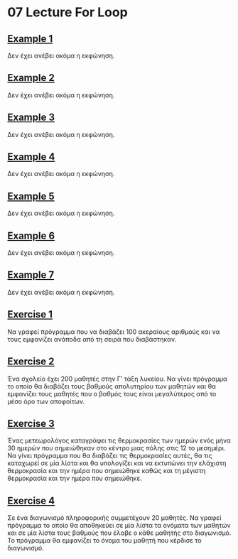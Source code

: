 # 07 Lecture For Loop

## [Example 1](../Lectures/Lecture_07_Example_1.py)

Δεν έχει ανέβει ακόμα η εκφώνηση.

## [Example 2](../Lectures/Lecture_07_Example_2.py)

Δεν έχει ανέβει ακόμα η εκφώνηση.

## [Example 3](../Lectures/Lecture_07_Example_3.py)

Δεν έχει ανέβει ακόμα η εκφώνηση.

## [Example 4](../Lectures/Lecture_07_Example_4.py)

Δεν έχει ανέβει ακόμα η εκφώνηση.

## [Example 5](../Lectures/Lecture_07_Example_5.py)

Δεν έχει ανέβει ακόμα η εκφώνηση.

## [Example 6](../Lectures/Lecture_07_Example_6.py)

Δεν έχει ανέβει ακόμα η εκφώνηση.

## [Example 7](../Lectures/Lecture_07_Example_7.py)

Δεν έχει ανέβει ακόμα η εκφώνηση.

## [Exercise 1](../Lectures/Lecture_07_Exercise_1.py)

Να γραφεί πρόγραµµα που να διαβάζει 100 ακεραίους αριθμούς και να τους εμφανίζει ανάποδα από τη σειρά που διαβάστηκαν.

## [Exercise 2](../Lectures/Lecture_07_Exercise_2.py)

Ένα σχολείο έχει 200 μαθητές στην Γ’ τάξη λυκείου. Να γίνει πρόγραµµα το οποίο θα διαβάζει τους βαθμούς απολυτηρίου των μαθητών και θα εμφανίζει τους μαθητές που ο βαθμός τους είναι µεγαλύτερος από το µέσο όρο των αποφοίτων.

## [Exercise 3](../Lectures/Lecture_07_Exercise_3.py)

Ένας µετεωρολόγος καταγράφει τις θερμοκρασίες των ημερών ενός μήνα 30 ημερών που σημειώθηκαν στο κέντρο µιας πόλης στις 12 το μεσημέρι. Να γίνει πρόγραµµα που θα διαβάζει τις θερμοκρασίες αυτές, θα τις καταχωρεί σε µία λίστα και θα υπολογίζει και να εκτυπώνει την ελάχιστη θερμοκρασία και την ημέρα που σημειώθηκε καθώς και τη µέγιστη θερμοκρασία και την ημέρα που σημειώθηκε.

## [Exercise 4](../Lectures/Lecture_07_Exercise_4.py)

Σε ένα διαγωνισμό πληροφορικής συµµετέχουν 20 µαθητές. Να γραφεί πρόγραµµα το οποίο θα αποθηκεύει σε µία λίστα τα ονόματα των µαθητών και σε µία λίστα τους βαθμούς που έλαβε ο κάθε µαθητής στο διαγωνισμό. Το πρόγραµµα θα εμφανίζει το όνομα του µαθητή που κέρδισε το διαγωνισμό.
